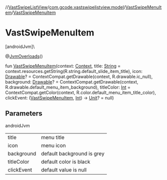 //[VastSwipeListView](../../../index.md)/[com.gcode.vastswipelistview.model](../index.md)/[VastSwipeMenuItem](index.md)/[VastSwipeMenuItem](-vast-swipe-menu-item.md)

# VastSwipeMenuItem

[androidJvm]\

@[JvmOverloads](https://kotlinlang.org/api/latest/jvm/stdlib/kotlin.jvm/-jvm-overloads/index.html)()

fun [VastSwipeMenuItem](-vast-swipe-menu-item.md)(context: [Context](https://developer.android.com/reference/kotlin/android/content/Context.html), title: [String](https://kotlinlang.org/api/latest/jvm/stdlib/kotlin/-string/index.html) = context.resources.getString(R.string.default_slide_item_title), icon: [Drawable](https://developer.android.com/reference/kotlin/android/graphics/drawable/Drawable.html)? = ContextCompat.getDrawable(context, R.drawable.ic_null), background: [Drawable](https://developer.android.com/reference/kotlin/android/graphics/drawable/Drawable.html)? = ContextCompat.getDrawable(context, R.drawable.default_menu_item_background), titleColor: [Int](https://kotlinlang.org/api/latest/jvm/stdlib/kotlin/-int/index.html) = ContextCompat.getColor(context, R.color.default_menu_item_title_color), clickEvent: ([VastSwipeMenuItem](index.md), [Int](https://kotlinlang.org/api/latest/jvm/stdlib/kotlin/-int/index.html)) -> [Unit](https://kotlinlang.org/api/latest/jvm/stdlib/kotlin/-unit/index.html)? = null)

## Parameters

androidJvm

| | |
|---|---|
| title | menu title |
| icon | menu icon |
| background | default background is grey |
| titleColor | default color is black |
| clickEvent | default value is null |
